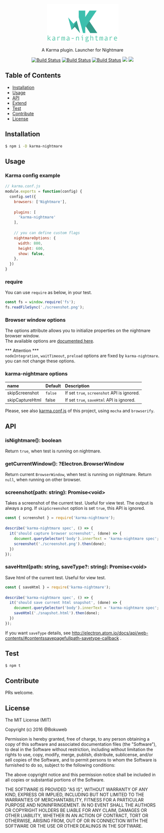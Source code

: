 <p align="center"><img src ="https://github.com/bokuweb/karma-nightmare/blob/master/logo-k.png?raw=true" /></p>

<p align="center">A Karma plugin. Launcher for Nightmare</p>

<p align="center"><a href="https://travis-ci.org/bokuweb/karma-nightmare">
<img src="https://travis-ci.org/bokuweb/karma-nightmare.svg?branch=master" alt="Build Status" /></a>
<a href="https://ci.appveyor.com/project/bokuweb/karma-nightmare">
<img src="https://ci.appveyor.com/api/projects/status/9fj4u11fha794rye?svg=true" alt="Build Status" /></a>
<a href="https://www.npmjs.com/package/karma-nightmare">
<img src="https://img.shields.io/npm/v/karma-nightmare.svg?style=flat-square" alt="Build Status" /></a> 
<a href="https://www.npmjs.com/package/karma-nightmare">
<img src="https://img.shields.io/npm/dm/karma-nightmare.svg?style=flat-square" /></a> 
<a href="https://greenkeeper.io/">
<img src="https://badges.greenkeeper.io/bokuweb/karma-nightmare.svg" /></a> 
</p>
   
## Table of Contents

- [Installation](#installation)
- [Usage](#usage)
- [API](#api)
- [Extend](#extend)
- [Test](#test)
- [Contribute](#contribute)
- [License](#license)

## Installation

``` sh
$ npm i -D karma-nightmare
```

## Usage

### Karma config example

``` javascript
// karma.conf.js
module.exports = function(config) {
  config.set({
    browsers: ['Nightmare'],

    plugins: [
      'karma-nightmare'
    ],

    // you can define custom flags
    nightmareOptions: {
      width: 800,
      height: 600,
      show: false,
    },
  })
}
```

### require

You can use `require` as below, in your test.

``` js
const fs = window.require('fs');
fs.readFileSync('./screenshot.png');
```

### Browser window options

The options attribute allows you to initialize properties on the nightmare browser window.   
The available options are [documented here](https://github.com/atom/electron/blob/master/docs/api/browser-window.md#new-browserwindowoptions).

*** Attention ***   
`nodeIntegration`, `waitTimeout`, `preload` options are fixed by `karma-nightmare`. you can not change these options.

### karma-nightmare options

| name                         | Default | Description                                                                                                                     |
| :--------------------------- | :------ | :------------------------------------------------------------------------------------------------------------------------------ |
| skipScreenshot               | `false` | If set `true`, `screenshot` API is ignored.                                                                                     |
| skipCaptureHtml              |    false |     If set `true`, `saveHtml` API is ignored.                                                                                  |

Please, see also [karma.conf.js](https://github.com/bokuweb/karma-nightmare/blob/master/karma.conf.js) of this project, using `mocha` and `browserify`.

## API

### isNightmare(): boolean

Return `true`, when test is running on nightmare.

### getCurrentWindow(): ?Electron.BrowserWindow

Return current `BrowserWindow`, when test is running on nightmare.
Return `null`, when running on other browser.

### screenshot(path: string): Promise\<void\>

Takes a screenshot of the current test. Useful for view test. The output is always a png.
If `skipScreenshot` option is set `true`, this API is ignored.

``` js
const { screenshot } = require('karma-nightmare');

describe('karma-nightmare spec', () => {
  it('should capture browser screenshot', (done) => {
    document.querySelector('body').innerText = 'karma-nightmare spec';
    screenshot('./screenshot.png').then(done);
  })
});
```

### saveHtml(path: string, saveType?: string): Promise\<void\>

Save html of the current test. Useful for view test.

``` js
const { saveHtml } = require('karma-nightmare');

describe('karma-nightmare spec', () => {
  it('should save current html snapshot', (done) => {
    document.querySelector('body').innerText = 'karma-nightmare spec';
    saveHtml('./snapshot.html').then(done);
  })
});
```

If you want `saveType` details, see http://electron.atom.io/docs/api/web-contents/#contentssavepagefullpath-savetype-callback .

## Test

``` sh
$ npm t
```

## Contribute

PRs welcome.

## License

The MIT License (MIT)

Copyright (c) 2016 @Bokuweb

Permission is hereby granted, free of charge, to any person obtaining a copy of this software and associated documentation files (the "Software"), to deal in the Software without restriction, including without limitation the rights to use, copy, modify, merge, publish, distribute, sublicense, and/or sell copies of the Software, and to permit persons to whom the Software is furnished to do so, subject to the following conditions:

The above copyright notice and this permission notice shall be included in all copies or substantial portions of the Software.

THE SOFTWARE IS PROVIDED "AS IS", WITHOUT WARRANTY OF ANY KIND, EXPRESS OR IMPLIED, INCLUDING BUT NOT LIMITED TO THE WARRANTIES OF MERCHANTABILITY, FITNESS FOR A PARTICULAR PURPOSE AND NONINFRINGEMENT. IN NO EVENT SHALL THE AUTHORS OR COPYRIGHT HOLDERS BE LIABLE FOR ANY CLAIM, DAMAGES OR OTHER LIABILITY, WHETHER IN AN ACTION OF CONTRACT, TORT OR OTHERWISE, ARISING FROM, OUT OF OR IN CONNECTION WITH THE SOFTWARE OR THE USE OR OTHER DEALINGS IN THE SOFTWARE.
